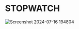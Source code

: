 # STOPWATCH

![Screenshot 2024-07-16 194804](https://github.com/user-attachments/assets/b075c06e-4641-45fe-8b96-0261f9344fb7)
